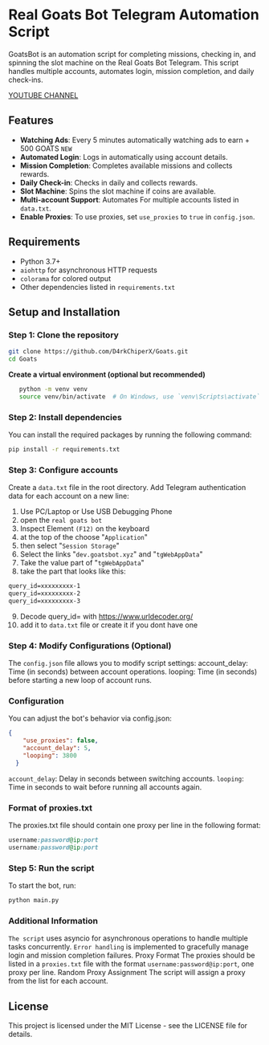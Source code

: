 # Real Goats Bot Telegram Automation Script

GoatsBot is an automation script for completing missions, checking in, and spinning the slot machine on the Real Goats Bot Telegram. This script handles multiple accounts, automates login, mission completion, and daily check-ins.

[YOUTUBE CHANNEL](https://youtube.com/@d4rkcipherx) 

## Features
- **Watching Ads**: Every 5 minutes automatically watching ads to earn + 500 GOATS `NEW`
- **Automated Login**: Logs in automatically using account details.
- **Mission Completion**: Completes available missions and collects rewards.
- **Daily Check-in**: Checks in daily and collects rewards.
- **Slot Machine**: Spins the slot machine if coins are available.
- **Multi-account Support**: Automates For multiple accounts listed in `data.txt`.
- **Enable Proxies**: To use proxies, set `use_proxies` to `true` in `config.json`.

## Requirements

- Python 3.7+
- `aiohttp` for asynchronous HTTP requests
- `colorama` for colored output
- Other dependencies listed in `requirements.txt`

## Setup and Installation

### Step 1: Clone the repository
```bash
git clone https://github.com/D4rkChiperX/Goats.git
cd Goats
```
**Create a virtual environment (optional but recommended)**

 ```bash
    python -m venv venv
    source venv/bin/activate  # On Windows, use `venv\Scripts\activate`
 ```
### Step 2: Install dependencies
You can install the required packages by running the following command:

```bash
pip install -r requirements.txt
```

### Step 3: Configure accounts
Create a `data.txt` file in the root directory.
Add Telegram authentication data for each account on a new line:

1. Use PC/Laptop or Use USB Debugging Phone
2. open the `real goats bot`
3. Inspect Element `(F12)` on the keyboard
4. at the top of the choose "`Application`" 
5. then select "`Session Storage`" 
6. Select the links "`dev.goatsbot.xyz`" and "`tgWebAppData`"
7. Take the value part of "`tgWebAppData`"
8. take the part that looks like this: 

```txt 
query_id=xxxxxxxxx-1
query_id=xxxxxxxxx-2
query_id=xxxxxxxxx-3
```
9. Decode query_id= with https://www.urldecoder.org/
10. add it to `data.txt` file or create it if you dont have one

### Step 4: Modify Configurations (Optional)
The `config.json` file allows you to modify script settings:
account_delay: Time (in seconds) between account operations.
looping: Time (in seconds) before starting a new loop of account runs.

### Configuration
You can adjust the bot's behavior via config.json:

```json
{
    "use_proxies": false,
    "account_delay": 5,
    "looping": 3800
  }  
```
`account_delay`: Delay in seconds between switching accounts.
`looping`: Time in seconds to wait before running all accounts again.

### Format of proxies.txt
The proxies.txt file should contain one proxy per line in the following format:

```ruby
username:password@ip:port
username:password@ip:port
```

### Step 5: Run the script
To start the bot, run:

```bash
python main.py
```

### Additional Information
`The script` uses asyncio for asynchronous operations to handle multiple tasks concurrently.
`Error handling` is implemented to gracefully manage login and mission completion failures.
Proxy Format The proxies should be listed in a `proxies.txt` file with the format `username:password@ip:port`, one proxy per line.
Random Proxy Assignment The script will assign a proxy from the list for each account.


## License
This project is licensed under the MIT License - see the LICENSE file for details.


